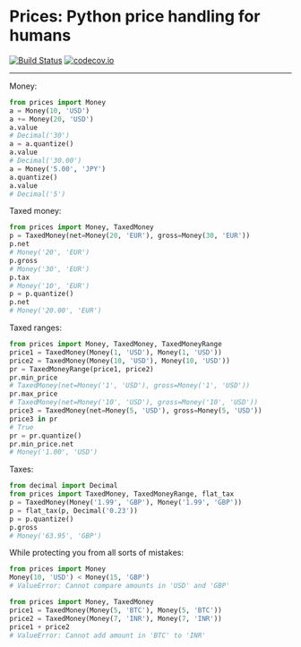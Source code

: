 Prices: Python price handling for humans
========================================

[![Build Status](https://secure.travis-ci.org/mirumee/prices.png)](https://travis-ci.org/mirumee/prices) [![codecov.io](http://codecov.io/github/mirumee/prices/coverage.svg?branch=master)](http://codecov.io/github/mirumee/prices?branch=master)

------

Money:

```python
from prices import Money
a = Money(10, 'USD')
a += Money(20, 'USD')
a.value
# Decimal('30')
a = a.quantize()
a.value
# Decimal('30.00')
a = Money('5.00', 'JPY')
a.quantize()
a.value
# Decimal('5')
```

Taxed money:

```python
from prices import Money, TaxedMoney
p = TaxedMoney(net=Money(20, 'EUR'), gross=Money(30, 'EUR'))
p.net
# Money('20', 'EUR')
p.gross
# Money('30', 'EUR')
p.tax
# Money('10', 'EUR')
p = p.quantize()
p.net
# Money('20.00', 'EUR')
```

Taxed ranges:

```python
from prices import Money, TaxedMoney, TaxedMoneyRange
price1 = TaxedMoney(Money(1, 'USD'), Money(1, 'USD'))
price2 = TaxedMoney(Money(10, 'USD'), Money(10, 'USD'))
pr = TaxedMoneyRange(price1, price2)
pr.min_price
# TaxedMoney(net=Money('1', 'USD'), gross=Money('1', 'USD'))
pr.max_price
# TaxedMoney(net=Money('10', 'USD'), gross=Money('10', 'USD'))
price3 = TaxedMoney(net=Money(5, 'USD'), gross=Money(5, 'USD'))
price3 in pr
# True
pr = pr.quantize()
pr.min_price.net
# Money('1.00', 'USD')
```

Taxes:

```python
from decimal import Decimal
from prices import TaxedMoney, TaxedMoneyRange, flat_tax
p = TaxedMoney(Money('1.99', 'GBP'), Money('1.99', 'GBP'))
p = flat_tax(p, Decimal('0.23'))
p = p.quantize()
p.gross
# Money('63.95', 'GBP')
```

While protecting you from all sorts of mistakes:

```python
from prices import Money
Money(10, 'USD') < Money(15, 'GBP')
# ValueError: Cannot compare amounts in 'USD' and 'GBP'
```

```python
from prices import Money, TaxedMoney
price1 = TaxedMoney(Money(5, 'BTC'), Money(5, 'BTC'))
price2 = TaxedMoney(Money(7, 'INR'), Money(7, 'INR'))
price1 + price2
# ValueError: Cannot add amount in 'BTC' to 'INR'
```
